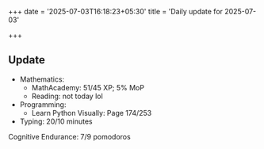 +++
date = '2025-07-03T16:18:23+05:30'
title = 'Daily update for 2025-07-03'

+++

## Update

* Mathematics:
  * MathAcademy: 51/45 XP; 5% MoP  
  * Reading: not today lol
* Programming:
  * Learn Python Visually: Page 174/253
* Typing: 20/10 minutes

Cognitive Endurance: 7/9 pomodoros
